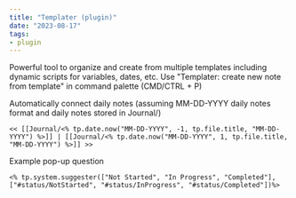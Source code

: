 ```yaml
---
title: "Templater (plugin)"
date: "2023-08-17"
tags:
- plugin
---
```


Powerful tool to organize and create from multiple templates including dynamic scripts for variables, dates, etc. Use "Templater: create new note from template" in command palette (CMD/CTRL + P)

Automatically connect daily notes (assuming MM-DD-YYYY daily notes format and daily notes stored in Journal/)
````
<< [[Journal/<% tp.date.now("MM-DD-YYYY", -1, tp.file.title, "MM-DD-YYYY") %>]] | [[Journal/<% tp.date.now("MM-DD-YYYY", 1, tp.file.title, "MM-DD-YYYY") %>]] >>
````

Example pop-up question
```
<% tp.system.suggester(["Not Started", "In Progress", "Completed"], ["#status/NotStarted", "#status/InProgress", "#status/Completed"])%>
```
